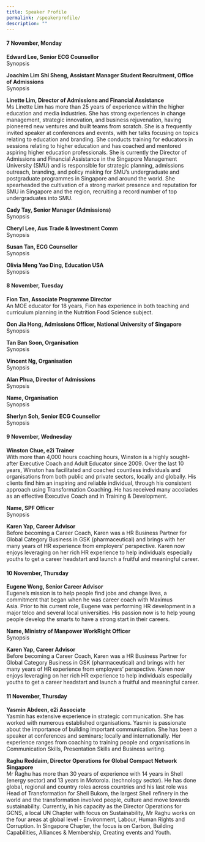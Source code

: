```yaml
---
title: Speaker Profile
permalink: /speakerprofile/
description: ""
---
```

#### 7 November, Monday

**Edward Lee, Senior ECG Counsellor**  
Synopsis  

**Joachim Lim Shi Sheng, Assistant Manager Student Recruitment, Office of Admissions**  
Synopsis  

**Linette Lim, Director of Admissions and Financial Assistance**  
 Ms Linette Lim has more than 25 years of experience within the higher education and media industries. She has strong experiences in change management, strategic innovation, and business rejuvenation, having pioneered new ventures and built teams from scratch. She is a frequently invited speaker at conferences and events, with her talks focusing on topics relating to education and branding. She conducts training for educators in sessions relating to higher education and has coached and mentored aspiring higher education professionals. She is currently the Director of Admissions and Financial Assistance in the Singapore Management University (SMU) and is responsible for strategic planning, admissions outreach, branding, and policy making for SMU’s undergraduate and postgraduate programmes in Singapore and around the world. She spearheaded the cultivation of a strong market presence and reputation for SMU in Singapore and the region, recruiting a record number of top undergraduates into SMU.  

**Cady Tay, Senior Manager (Admissions)**  
Synopsis  

**Cheryl Lee, Aus Trade & Investment Comm**  
Synopsis

**Susan Tan, ECG Counsellor**  
Synopsis

**Olivia Meng Yao Ding, Education USA**  
Synopsis  

#### 8 November, Tuesday

**Fion Tan, Associate Programme Director**  
An MOE educator for 18 years, Fion has experience in both teaching and curriculum planning in the Nutrition Food Science subject.

**Oon Jia Hong, Admissions Officer, National University of Singapore**  
Synopsis  

**Tan Ban Soon, Organisation**  
Synopsis  

**Vincent Ng, Organisation**  
Synopsis  

**Alan Phua, Director of Admissions**  
Synopsis  

**Name, Organisation**  
Synopsis

**Sherlyn Soh, Senior ECG Counsellor**  
Synopsis

#### 9 November, Wednesday

**Winston Chue, e2i Trainer**  
With more than 4,000 hours coaching hours, Winston is a highly sought-after Executive Coach and Adult Educator since 2009. Over the last 10 years, Winston has facilitated and coached countless individuals and organisations from both public and private sectors, locally and globally. His clients find him an inspiring and reliable individual, through his consistent approach using Transformation Coaching. He has received many accolades as an effective Executive Coach and in Training & Development.

**Name, SPF Officer**  
Synopsis  

**Karen Yap, Career Advisor**  
Before becoming a Career Coach, Karen was a HR Business Partner for Global Category Business in GSK (pharmaceutical) and brings with her many years of HR experience from employers’ perspective. Karen now enjoys leveraging on her rich HR experience to help individuals especially youths to get a career headstart and launch a fruitful and meaningful career.

#### 10 November, Thursday

**Eugene Wong, Senior Career Advisor**  
Eugene’s mission is to help people find jobs and change lives, a commitment that began when he was career coach with Maximus Asia. Prior to his current role, Eugene was performing HR development in a major telco and several local universities. His passion now is to help young people develop the smarts to have a strong start in their careers.

**Name, Ministry of Manpower WorkRight Officer**  
Synopsis  

**Karen Yap, Career Advisor**  
Before becoming a Career Coach, Karen was a HR Business Partner for Global Category Business in GSK (pharmaceutical) and brings with her many years of HR experience from employers’ perspective. Karen now enjoys leveraging on her rich HR experience to help individuals especially youths to get a career headstart and launch a fruitful and meaningful career.  

#### 11 November, Thursday

**Yasmin Abdeen, e2i Associate**  
 Yasmin has extensive experience in strategic communication. She has worked with numerous established organisations. Yasmin is passionate about the importance of building important communication. She has been a speaker at conferences and seminars; locally and internationally. Her experience ranges from coaching to training people and organisations in Communication Skills, Presentation Skills and Business writing.      

**Raghu Reddaim, Director Operations for Global Compact Network Singapore**  
Mr Raghu has more than 30 years of experience with 14 years in Shell (energy sector) and 13 years in Motorola. (technology sector). He has done global, regional and country roles across countries and his last role was Head of Transformation for Shell Bukom, the largest Shell refinery in the world and the transformation involved people, culture and move towards sustainability. Currently, in his capacity as the Director Operations for GCNS, a local UN Chapter with focus on Sustainability, Mr Raghu works on the four areas at global level - Environment, Labour, Human Rights and Corruption. In Singapore Chapter, the focus is on Carbon, Building Capabilities, Alliances & Membership, Creating events and Youth.